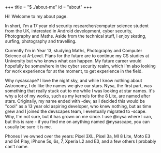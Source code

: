 +++
title = "$ ./about-me"
id = "about"
+++

Hi! Welcome to my about page.

In short, I'm a 17 year old security researcher/computer science student from the UK,
interested in Android development, cyber security, Photography and Maths. Aside from
the technical stuff, I enjoy skating, surfing, photography and travelling.

Currently I'm in Year 13, studying Maths, Photography and Computer Science at A-Level.
Plans for the future are to continue my CS studies at University but who knows what can
happen. My future career would hopefully be somewhere in the cyber security realm, which
I'm also looking for work experience for at the moment, to get experience in the field.

Why nysascape? I love the night sky, and while I know nothing about Astronomy, I do
like the names we give our stars. Nysa, the first part, was something that really stuck
out to me while I was looking at star names. It's why a lot of my works, such as my
kernels for the 8 Lite, are named after stars. Originally, my name ended with -dev, as
I decided this would be "cool" as a 13 year old aspiring developer, who knew nothing,
but as time grew and I joined the devscapes team, I eventually migrated to -scape. Why,
I'm not sure, but it has grown on me since. I use @nysa where I can, but this is rare -
if you find me on anything named @nysascape, you can usually be sure it is me.

Phones I've owned over the years: Pixel 3XL, Pixel 3a, MI 8 Lite, Moto E3 and G4 Play,
iPhone 5s, 6s, 7, Xperia L2 and E3, and a few others I probably can't name.
